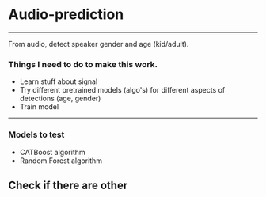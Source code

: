 # Audio-prediction
---
From audio, detect speaker gender and age (kid/adult).

### Things I need to do to make this work. 
 - Learn stuff about signal
 - Try different pretrained models (algo's) for different aspects of detections (age, gender)
 - Train model

---

### Models to test 
 - CATBoost algorithm
 - Random Forest algorithm

Check if there are other 
---
